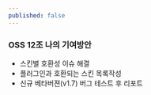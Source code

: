 ```yaml
---
published: false
---
```

### OSS 12조 나의 기여방안

- 스킨별 호환성 이슈 해결
- 플러그인과 호환되는 스킨 목록작성
- 신규 베타버젼(v1.7) 버그 테스트 후 리포트


